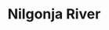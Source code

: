 ---
title: "Nilgonja River"
title_bn: "নীলগঞ্জ নদী"
description: "It is the tributary of Ramnabad river. At the Southside of Khepupara, this river flows east – west as crossways. The length of this river is about 35 km."
---